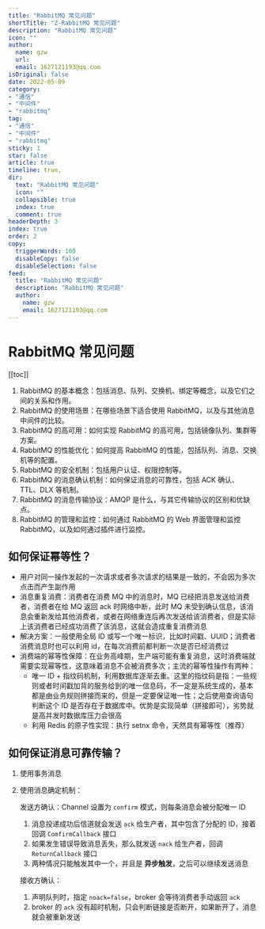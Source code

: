 ```yaml
---
title: "RabbitMQ 常见问题"
shortTitle: "Z-RabbitMQ 常见问题"
description: "RabbitMQ 常见问题"
icon: ""
author: 
  name: gzw
  url: 
  email: 1627121193@qq.com
isOriginal: false
date: 2022-05-09
category: 
- "通信"
- "中间件"
- "rabbitmq"
tag:
- "通信"
- "中间件"
- "rabbitmq"
sticky: 1
star: false
article: true
timeline: true,
dir:
  text: "RabbitMQ 常见问题"
  icon: ""
  collapsible: true
  index: true
  comment: true
headerDepth: 3
index: true
order: 2
copy:
  triggerWords: 100
  disableCopy: false
  disableSelection: false
feed:
  title: "RabbitMQ 常见问题"
  description: "RabbitMQ 常见问题"
  author:
    name: gzw
    email: 1627121193@qq.com
---
```






# RabbitMQ 常见问题



[[toc]]



1. RabbitMQ 的基本概念：包括消息、队列、交换机、绑定等概念，以及它们之间的关系和作用。
2. RabbitMQ 的使用场景：在哪些场景下适合使用 RabbitMQ，以及与其他消息中间件的比较。
3. RabbitMQ 的高可用：如何实现 RabbitMQ 的高可用，包括镜像队列、集群等方案。
4. RabbitMQ 的性能优化：如何提高 RabbitMQ 的性能，包括队列、消息、交换机等的配置。
5. RabbitMQ 的安全机制：包括用户认证、权限控制等。
6. RabbitMQ 的消息确认机制：如何保证消息的可靠性，包括 ACK 确认、TTL、DLX 等机制。
7. RabbitMQ 的消息传输协议：AMQP 是什么，与其它传输协议的区别和优缺点。
8. RabbitMQ 的管理和监控：如何通过 RabbitMQ 的 Web 界面管理和监控 RabbitMQ，以及如何通过插件进行监控。





## 如何保证幂等性？

- 用户对同一操作发起的一次请求或者多次请求的结果是一致的，不会因为多次点击而产生副作用
- 消息重复消费：消费者在消费 MQ 中的消息时，MQ 已经把消息发送给消费者，消费者在给 MQ 返回 ack 时网络中断，此时 MQ 未受到确认信息，该消息会重新发给其他消费者，或者在网络重连后再次发送给该消费者，但是实际上该消费者已经成功消费了该消息，这就会造成重复消费消息
- 解决方案：一般使用全局 ID 或写一个唯一标识，比如时间戳、UUID；消费者消费消息时也可以利用 id，在每次消费前都判断一次是否已经消费过
- 消费端的幂等性保障：在业务高峰期，生产端可能有重复消息，这时消费端就需要实现幂等性，这意味着消息不会被消费多次；主流的幂等性操作有两种：
  - 唯一 ID + 指纹码机制，利用数据库逐渐去重。这里的指纹码是指：一些规则或者时间戳加背的服务给到的唯一信息码，不一定是系统生成的，基本都是由业务规则拼接而来的，但是一定要保证唯一性；之后使用查询语句判断这个 ID 是否存在于数据库中。优势是实现简单（拼接即可），劣势就是高并发时数据库压力会很高
  - 利用 Redis 的原子性实现：执行 setnx 命令，天然具有幂等性（推荐）





## 如何保证消息可靠传输？

1. 使用事务消息

2. 使用消息确定机制：

   发送方确认：Channel 设置为 `confirm` 模式，则每条消息会被分配唯一 ID

   1. 消息投递成功后信道就会发送 `ack` 给生产者，其中包含了分配的 ID，接着回调 `ComfirmCallback` 接口
   2. 如果发生错误导致消息丢失，那么就发送 `nack` 给生产者，回调 `ReturnCallback` 接口
   3. 两种情况只能触发其中一个，并且是 **异步触发**，之后可以继续发送消息

   接收方确认：

   1. 声明队列时，指定 `noack=false`，broker 会等待消费者手动返回 `ack`
   2. broker 的 `ack` 没有超时机制，只会判断链接是否断开，如果断开了，消息就会被重新发送





